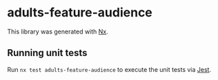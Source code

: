 # adults-feature-audience

This library was generated with [Nx](https://nx.dev).

## Running unit tests

Run `nx test adults-feature-audience` to execute the unit tests via [Jest](https://jestjs.io).
